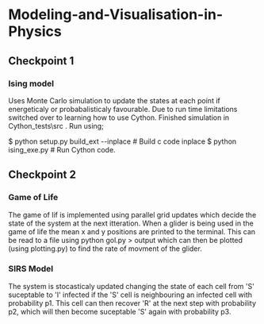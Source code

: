 # Modeling-and-Visualisation-in-Physics

## Checkpoint 1 ##
### Ising model ###
Uses Monte Carlo simulation to update the states at each point if energeticaly or probabalisticaly favourable. Due to run time limitations switched over to learning how to use Cython. Finished simulation in Cython_tests\src . Run using;

$ python setup.py build_ext --inplace  # Build c code inplace
$ python ising_exe.py  # Run Cython code.

## Checkpoint 2 ##
### Game of Life ###
The game of lif is implemented using parallel grid updates which decide the state of the system at the next itteration. When a glider is being used in the game of life the mean x and y positions are printed to the terminal. This can be read to a file using python gol.py > output which can then be plotted (using plotting.py) to find the rate of movment of the glider.

### SIRS Model ###
The system is stocasticaly updated changing the state of each cell from 'S' suceptable to 'I' infected if the 'S' cell is neighbouring an infected cell with probability p1. This cell can then recover 'R' at the next step with probability p2, which will then become suceptable 'S' again with probability p3. 
